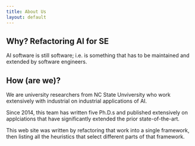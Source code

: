 ```yaml
---
title: About Us
layout: default
---
```


## Why? Refactoring AI for SE

AI software is still software; i.e. is something
that has to be
maintained and extended by software engineers.

## How (are we)?

We are university researchers from NC State Unviversity who work extensively
with  industrial on industrial applications of AI.

Since 2014, this team has written five Ph.D.s and published extensively on
applciations that have significantly extended the prior state-of-the-art.

This web site was written by refactoring that work into a single framework,
then listing all the heuristics that select different parts of that framework.
